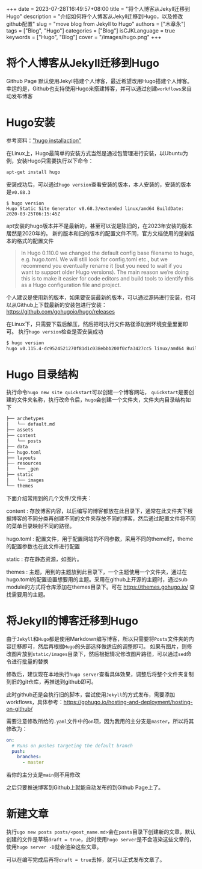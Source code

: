 +++ 
date = 2023-07-28T16:49:57+08:00
title = "将个人博客从Jekyll迁移到Hugo"
description = "介绍如何将个人博客从Jekyll迁移到Hugo，以及修改github配置"
slug = "move blog from Jekyll to Hugo"
authors = ["木章永"]
tags = ["Blog", "Hugo"]
categories = ["Blog"]
isCJKLanguage = true
keywords = ["Hugo", "Blog"]
cover = "/images/hugo.png"
+++

# 将个人博客从Jekyll迁移到Hugo
Github Page 默认使用Jekyll搭建个人博客，最近希望改用Hugo搭建个人博客。幸运的是，Github也支持使用Hugo来搭建博客，并可以通过创建`workflows`来自动发布博客

# Hugo安装
参考资料：["hugo installaction"](https://gohugo.io/installation/)


在Linux上，Hugo最简单的安装方式当然是通过包管理进行安装，以Ubuntu为例，安装Hugo只需要执行以下命令：
``` bash
apt-get install hugo
```
安装成功后，可以通过`hugo version`查看安装的版本，本人安装的，安装的版本是`v0.68.3`
```
$ hugo version
Hugo Static Site Generator v0.68.3/extended linux/amd64 BuildDate: 2020-03-25T06:15:45Z
```

apt安装的hugo版本并不是最新的，甚至可以说是陈旧的，在2023年安装的版本居然是2020年的。
新的版本和旧的版本的配置文件不同，官方文档使用的是新版本的格式的配置文件
> In Hugo 0.110.0 we changed the default config base filename to hugo, e.g. hugo.toml. We will still look for config.toml etc., but we recommend you eventually rename it (but you need to wait if you want to support older Hugo versions). The main reason we’re doing this is to make it easier for code editors and build tools to identify this as a Hugo configuration file and project.

个人建议是使用新的版本，如果要安装最新的版本，可以通过源码进行安装，也可以从Github上下载最新的安装包进行安装：https://github.com/gohugoio/hugo/releases

在Linux下，只需要下载后解压，然后把可执行文件路径添加到环境变量里面即可。
执行`hugo version`检查是否安装成功
``` bash
$ hugo version
hugo v0.115.4-dc9524521270f81d1c038ebbb200f0cfa3427cc5 linux/amd64 BuildDate=2023-07-20T06:49:57Z VendorInfo=gohugoio
```

# Hugo 目录结构

执行命令`hugo new site quickstart`可以创建一个博客网站， `quickstart`是要创建的文件夹名称，执行改命令后，`hugo`会创建一个文件夹，文件夹内目录结构如下
``` bash
├── archetypes
│   └── default.md
├── assets
├── content
│   └── posts
├── data
├── hugo.toml
├── layouts
├── resources
│   └── _gen
├── static
│   └── images
└── themes
```

下面介绍常用到的几个文件/文件夹：

content : 存放博客内容，以后编写的博客都放在此目录下，通常在此文件夹下根据博客的不同分类再创建不同的文件夹存放不同的博客，然后通过配置文件将不同的菜单目录映射不同的路径。

hugo.toml : 配置文件，用于配置网站的不同参数，采用不同的theme时，theme的配置参数也在此文件进行配置

static : 存在静态资源，如图片。 

themes : 主题，用到的主题放到此目录下，一个主题使用一个文件夹，通过在hugo.toml的配置设置想要用的主题。采用在github上开源的主题时，通过sub module的方式将仓库添加在themes目录下。可在 https://themes.gohugo.io/ 查找需要用的主题。

# 将Jekyll的博客迁移到Hugo 
由于`Jekyll`和`Hugo`都是使用Markdown编写博客，所以只需要将`Posts`文件夹的内容迁移即可，然后再根据`Hugo`的头部选择做适应的调整即可。
如果有图片，则修改图片放到`static/images`目录下，然后根据情况修改图片路径，可以通过`sed`命令进行批量的替换

修改后，建议现在本地执行`hugo server`查看具体效果，调整后将整个文件夹复制到旧的git仓库，再推送到github即可。

此时github还是会执行旧的脚本，尝试使用`Jekyll`的方式发布，需要添加workflows，具体参考：https://gohugo.io/hosting-and-deployment/hosting-on-github/

需要注意修改所给的`.yaml`文件中的`on`项，因为我用的主分支是`master`，所以将其修改为：
``` yaml
on:
  # Runs on pushes targeting the default branch
  push:
    branches:
      - master
```
若你的主分支是`main`则不用修改

之后只要推送博客到Github上就能自动发布的到Github Page上了。

# 新建文章
执行`ugo new posts posts/<post_name.md>`会在`posts`目录下创建新的文章，默认创建的文件是草稿`draft = true`，此时使用`hugo server`是不会渲染这些文章的，使用`hugo server -D`就会渲染这些文章。

可以在编写完成后再将`draft = true`去掉，就可以正式发布文章了。